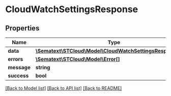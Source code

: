 # CloudWatchSettingsResponse

## Properties
| Name        | Type                                                                                              | Description | Notes      |
| ----------- | ------------------------------------------------------------------------------------------------- | ----------- | ---------- |
| **data**    | [**\Sematext\STCloud\Model\CloudWatchSettingsResponseEntry**](CloudWatchSettingsResponseEntry.md) |             | [optional] |
| **errors**  | [**\Sematext\STCloud\Model\Error[]**](Error.md)                                                   |             | [optional] |
| **message** | **string**                                                                                        |             | [optional] |
| **success** | **bool**                                                                                          |             | [optional] |

[[Back to Model list]](../../README.md#documentation-for-models) [[Back to API list]](../../README.md#documentation-for-api-endpoints) [[Back to README]](../../README.md)
